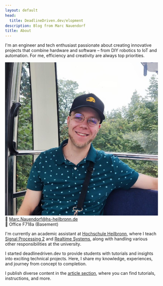 ```yaml
---
layout: default
head:
  title: DeadlineDriven.dev/elopment
description: Blog from Marc Nauendorf
title: About
---
```


<div class="profile-container">
  <div class="profile-content">
    <div class="textbox textbox-green">
      <p>I'm an engineer and tech enthusiast passionate about creating innovative projects that combine hardware and software – from DIY robotics to IoT and automation. For me, efficiency and creativity are always top priorities.</p>
    </div>
  </div>

  <div class="profile-card">
    <div class="profile-card__image">
      <img src="https://github.com/Nr44suessauer/nr44suessauer.github.io/blob/main/nuxt-app/assets/pictures/mePic.jpg?raw=true" alt="Marc Nauendorf">
    </div>
    <div class="profile-card__info">
      <div class="profile-card__contact-item">
        <span class="profile-card__icon">📧</span>
        <span class="profile-card__text"><a href="mailto:Marc.Nauendorf@hs-heilbronn.de?subject=Anfrage%20von%20der%20Website">Marc.Nauendorf@hs-heilbronn.de</a></span>
      </div>
      <div class="profile-card__contact-item">
        <span class="profile-card__icon">📍</span>
        <span class="profile-card__text">Office F718a (Basement)</span>
      </div>
    </div>

  </div>
</div>

<div class="textbox textbox-violet">
  <p>I'm currently an academic assistant at <a href="https://www.hs-heilbronn.de/en">Hochschule Heilbronn</a>, where I teach <a href="https://github.com/Nr44suessauer/nr44suessauer.github.io/blob/main/nuxt-app/assets/pdf/SignalVerarbeitung2ModulHandbuch.pdf">Signal Processing 2</a> and <a href="https://github.com/Nr44suessauer/nr44suessauer.github.io/blob/main/nuxt-app/assets/pdf/RealTImeSystemsModulHandbuch.pdf">Realtime Systems</a>, along with handling various other responsibilities at the university.</p>
  
  <p>I started deadlinedriven.dev to provide students with tutorials and insights into exciting technical projects. Here, I share my knowledge, experiences, and journey from concept to completion.</p>
  
  <p>I publish diverse content in the <a href="/articles">article section</a>, where you can find tutorials, instructions, and more.</p>
</div>
